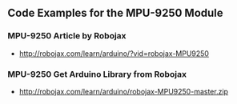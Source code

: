 ## Code Examples for the MPU-9250 Module

### MPU-9250 Article by Robojax
- http://robojax.com/learn/arduino/?vid=robojax-MPU9250

### MPU-9250 Get Arduino Library from Robojax
- http://robojax.com/learn/arduino/robojax-MPU9250-master.zip

